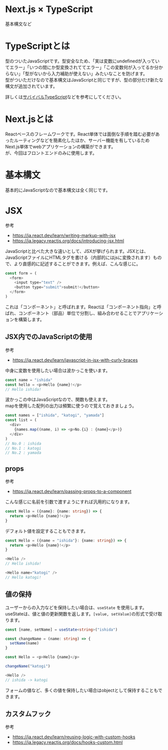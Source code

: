 # Next.js × TypeScript

基本構文など

# TypeScriptとは

型のついたJavaScriptです。型安全なため、「実は変数にundefinedが入っていてエラー」「いつの間にか型変換されててエラー」「この変数何が入ってるか分からない」「型がないから入力補助が使えない」みたいなことを防げます。<br>
型がついただけなので基本構文はJavaScriptと同じですが、型の部分だけ新たな構文が追加されています。

詳しくは[サバイバルTypeScript](https://typescriptbook.jp/)などを参考にしてください。

# Next.jsとは

Reactベースのフレームワークです。React単体では面倒な手順を踏む必要があったルーティングなどを簡素化したほか、サーバー機能を有しているためNext.js単体でwebアプリケーションの構築ができます。<br>
が、今回はフロントエンドのみに使用します。

# 基本構文

基本的にJavaScriptなので基本構文は全く同じです。

# JSX

参考
- https://ja.react.dev/learn/writing-markup-with-jsx <br>
- https://ja.legacy.reactjs.org/docs/introducing-jsx.html

JavaScriptと比べた大きな違いとして、JSXが挙げられます。JSXとは、JavaScriptファイルにHTMLタグを書ける（内部的にはjsに変換されます）もので、より直感的に記述することができます。例えば、こんな感じに。

```javascript
const form = (
  <form>
    <input type="text" />
    <button type="submit">submit!</button>
  </form>
)
```

これは「コンポーネント」と呼ばれます。Reactは「コンポーネント指向」と呼ばれ、コンポーネント（部品）単位で分割し、組み合わせることでアプリケーションを構築します。

## JSX内でのJavaScriptの使用

参考
- https://ja.react.dev/learn/javascript-in-jsx-with-curly-braces

中身に変数を使用したい場合は波かっこを使います。

```javascript
const name = "ishida"
const hello = <p>Hello {name}!</p>
// Hello ishida!
```

波かっこの中はJavaScriptなので、関数も使えます。<br>
mapを使用した配列の出力は頻繁に使うので覚えておきましょう。

```javascript
const names = ["ishida", "katogi", "yamada"]
const list = (
  <div>
    {names.map((name, i) => <p>No.{i} : {name}</p>)}
  </div>
)
// No.0 : ishida
// No.1 : katogi
// No.2 : yamada
```

## props

参考
- https://ja.react.dev/learn/passing-props-to-a-component

こんな感じに名前を引数で渡すようにすれば汎用的になります。

```typescript
const Hello = ({name}: {name: string}) => {
  return <p>Hello {name}!</p>
}
```

デフォルト値を設定することもできます。

```typescript
const Hello = ({name = "ishida"}: {name: string}) => {
  return <p>Hello {name}!</p>
}

<Hello />
// Hello ishida!

<Hello name="katogi" />
// Hello katogi!
```

## 値の保持

ユーザーからの入力などを保持したい場合は、`useState` を使用します。<br>
useStateは、値と値の更新関数を返します。`[value, setValue]`の形式で受け取ります。

```typescript
const [name, setName] = useState<string>("ishida")

const changeName = (name: string) => {
  setName(name)
}

const Hello = <p>Hello {name}</p>

changeName("katogi")

<Hello />
// ishida -> katogi
```

フォームの値など、多くの値を保持したい場合はobjectとして保持することもできます。

## カスタムフック

参考
- https://ja.react.dev/learn/reusing-logic-with-custom-hooks
- https://ja.legacy.reactjs.org/docs/hooks-custom.html
